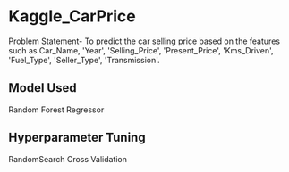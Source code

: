 # Kaggle_CarPrice

Problem Statement- To predict the car selling price based on the features such as Car_Name, 'Year', 'Selling_Price', 'Present_Price', 'Kms_Driven',
       'Fuel_Type', 'Seller_Type', 'Transmission'.
       
## Model Used 
Random Forest Regressor

## Hyperparameter Tuning
RandomSearch Cross Validation
